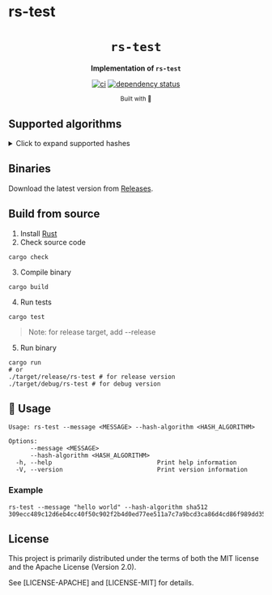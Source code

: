# rs-test

<div align="center">

  <h1><code>rs-test</code></h1>

  <strong>Implementation of `rs-test`</strong>

  [![ci](https://github.com/jiep/rs-test/actions/workflows/ci.yml/badge.svg)](https://github.com/jiep/rs-test/actions/workflows/ci.yml)
  [![dependency status](https://deps.rs/repo/github/jiep/rs-test/status.svg)](https://deps.rs/repo/github/jiep/rs-test)

  <sub>Built with 🦀</sub>
</div>


## Supported algorithms

<details>
  <summary>Click to expand supported hashes </summary>
  
    * SHA256
    * SHA512
    
</details>

## Binaries

Download the latest version from [Releases](https://github.com/jiep/rs-test/releases).

## Build from source

1. Install [Rust](https://www.rust-lang.org/tools/install)
2. Check source code

```
cargo check
``` 

3. Compile binary

```
cargo build
``` 

4. Run tests

```
cargo test
```

> Note: for release target, add --release

5. Run binary

```
cargo run
# or
./target/release/rs-test # for release version
./target/debug/rs-test # for debug version
```

## 🚴 Usage

```
Usage: rs-test --message <MESSAGE> --hash-algorithm <HASH_ALGORITHM>

Options:
      --message <MESSAGE>                
      --hash-algorithm <HASH_ALGORITHM>  
  -h, --help                             Print help information
  -V, --version                          Print version information
```

### Example

```
rs-test --message "hello world" --hash-algorithm sha512
309ecc489c12d6eb4cc40f50c902f2b4d0ed77ee511a7c7a9bcd3ca86d4cd86f989dd35bc5ff499670da34255b45b0cfd830e81f605dcf7dc5542e93ae9cd76f
```

## License
This project is primarily distributed under the terms of both the MIT license and the Apache License (Version 2.0).

See [LICENSE-APACHE] and [LICENSE-MIT] for details.